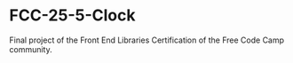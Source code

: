 # FCC-25-5-Clock
 Final project of the Front End Libraries Certification of the Free Code Camp community.
